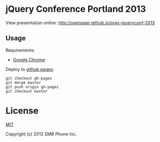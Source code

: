 jQuery Conference Portland 2013
===============================

View presentation online: http://openpeer.github.io/pres-jqueryconf-2013

Usage
-----

Requirements:

  * [Google Chrome](https://www.google.com/chrome/)

Deploy to [github pages](http://pages.github.com/):

    git checkout gh-pages
    git merge master
    git push origin gh-pages
    git checkout master

License
=======

[MIT](http://opensource.org/licenses/MIT)

Copyright (c) 2013 SMB Phone Inc. 
